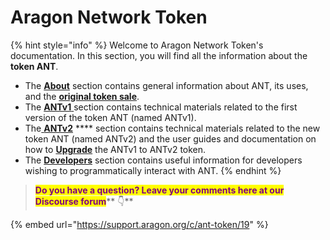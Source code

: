 # Aragon Network Token

{% hint style="info" %}
Welcome to Aragon Network Token's documentation. In this section, you will find all the information about the **token ANT**.

* The [**About**](about-ant.md) section contains general information about ANT, its uses, and the [**original token sale**](historical-token-sale-information.md).
* The [**ANTv1** ](../antv1/)section contains technical materials related to the first version of the token ANT (named ANTv1).
* The[ **ANTv2**](../upgrading-to-antv2/) **** section contains technical materials related to the new token ANT (named ANTv2) and the user guides and documentation on how to [**Upgrade**](../upgrading-to-antv2/) the ANTv1 to ANTv2 token.&#x20;
* The [**Developers**](../developers/) section contains useful information for developers wishing to programmatically interact with ANT.
{% endhint %}



> <mark style="color:purple;">**Do you have a question? Leave your comments here at our Discourse forum**</mark>** 👇**

{% embed url="https://support.aragon.org/c/ant-token/19" %}

